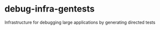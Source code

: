 # debug-infra-gentests
Infrastructure for debugging large applications by generating directed tests
